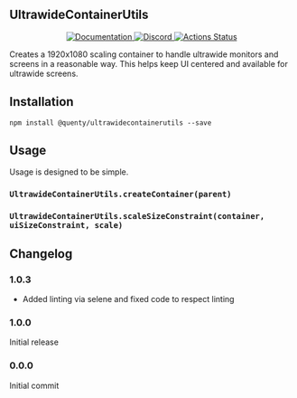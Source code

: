 ## UltrawideContainerUtils
<div align="center">
  <a href="http://quenty.github.io/api/">
    <img src="https://img.shields.io/badge/docs-website-green.svg" alt="Documentation" />
  </a>
  <a href="https://discord.gg/mhtGUS8">
    <img src="https://img.shields.io/badge/discord-nevermore-blue.svg" alt="Discord" />
  </a>
  <a href="https://github.com/Quenty/NevermoreEngine/actions">
    <img src="https://github.com/Quenty/NevermoreEngine/workflows/lint/badge.svg" alt="Actions Status" />
  </a>
</div>

Creates a 1920x1080 scaling container to handle ultrawide monitors and screens in a reasonable way. This helps keep UI centered and available for ultrawide screens.

## Installation
```
npm install @quenty/ultrawidecontainerutils --save
```

## Usage
Usage is designed to be simple.

### `UltrawideContainerUtils.createContainer(parent)`

### `UltrawideContainerUtils.scaleSizeConstraint(container, uiSizeConstraint, scale)`


## Changelog

### 1.0.3
- Added linting via selene and fixed code to respect linting

### 1.0.0
Initial release

### 0.0.0
Initial commit
